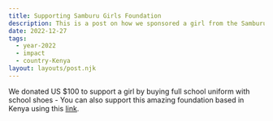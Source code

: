 ```yaml
---
title: Supporting Samburu Girls Foundation
description: This is a post on how we sponsored a girl from the Samburu Girls Foundation in Kenya.
date: 2022-12-27
tags:
  - year-2022
  - impact
  - country-Kenya
layout: layouts/post.njk
---
```

We donated US $100 to support a girl by buying full school uniform with school shoes - You can also support this amazing foundation based in Kenya using this [link](https://samburugirls.foundation/donate/).

